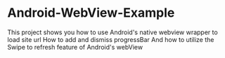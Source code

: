 # Android-WebView-Example
This project shows you how to use Android's native webview wrapper to load site url
How to add and dismiss progressBar
And how to utilize the Swipe to refresh feature of Android's webView 
